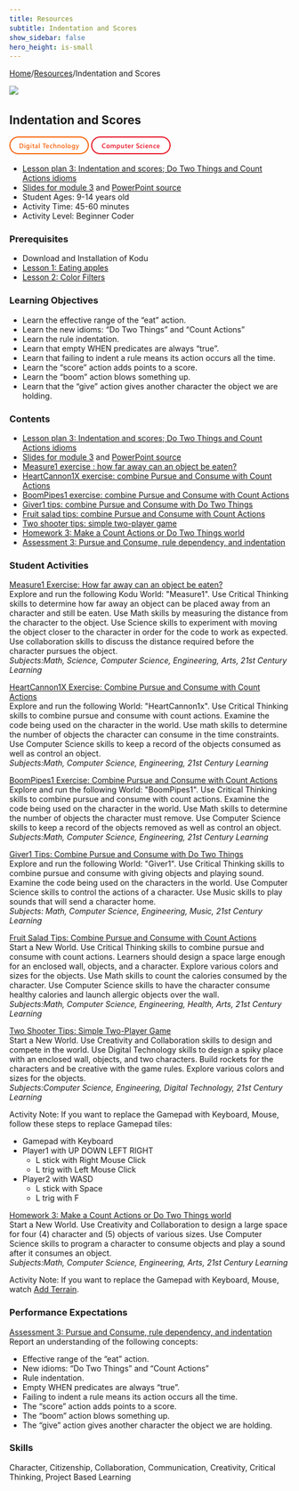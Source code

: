```yaml
---
title: Resources
subtitle: Indentation and Scores
show_sidebar: false
hero_height: is-small
---
```


[Home](..)/[Resources](.)/Indentation and Scores

[![](https://www.kodugamelab.com/API/Thumbnail?world=zcdXLuG_5EOxVCKk79m6SA==)](https://worlds.kodugamelab.com/world/zcdXLuG_5EOxVCKk79m6SA==)

## Indentation and Scores
![Digital Technology](dt.png) ![Computer Science](cs.png)

* [Lesson plan 3: Indentation and scores; Do Two Things and Count Actions idioms](https://www.cs.cmu.edu/~dst/Kodu/Curriculum/modules/03/lesson3.pdf)
* [Slides for module 3](https://www.cs.cmu.edu/~dst/Kodu/Curriculum/modules/03/slides3.pdf) and [PowerPoint source](https://www.cs.cmu.edu/~dst/Kodu/Curriculum/modules/03/slides3.pptx)
* Student Ages: 9-14 years old
* Activity Time: 45-60 minutes
* Activity Level: Beginner Coder

### Prerequisites
* Download and Installation of Kodu
* [Lesson 1: Eating apples](eating_apples)
* [Lesson 2: Color Filters](color_filters)

### Learning Objectives
* Learn the effective range of the “eat” action.
* Learn the new idioms: “Do Two Things” and “Count Actions”
* Learn the rule indentation.
* Learn that empty WHEN predicates are always “true”.
* Learn that failing to indent a rule means its action occurs all the time.
* Learn the “score” action adds points to a score.
* Learn the “boom” action blows something up.
* Learn that the “give” action gives another character the object we are holding.

### Contents
* [Lesson plan 3: Indentation and scores; Do Two Things and Count Actions idioms](https://www.cs.cmu.edu/~dst/Kodu/Curriculum/modules/03/lesson3.pdf)
* [Slides for module 3](https://www.cs.cmu.edu/~dst/Kodu/Curriculum/modules/03/slides3.pdf) and [PowerPoint source](https://www.cs.cmu.edu/~dst/Kodu/Curriculum/modules/03/slides3.pptx)
* [Measure1 exercise : how far away can an object be eaten?](https://www.cs.cmu.edu/~dst/Kodu/Curriculum/modules/03/03-measure1.pdf)
* [HeartCannon1X exercise: combine Pursue and Consume with Count Actions](https://www.cs.cmu.edu/~dst/Kodu/Curriculum/modules/03/03-heartcannon1x.pdf)
* [BoomPipes1 exercise: combine Pursue and Consume with Count Actions](https://www.cs.cmu.edu/~dst/Kodu/Curriculum/modules/03/03-boompipes1.pdf)
* [Giver1 tips: combine Pursue and Consume with Do Two Things](https://www.cs.cmu.edu/~dst/Kodu/Curriculum/modules/03/03-giver1-tips.pdf)
* [Fruit salad tips: combine Pursue and Consume with Count Actions](https://www.cs.cmu.edu/~dst/Kodu/Curriculum/modules/03/03-fruitsalad-tips.pdf)
* [Two shooter tips: simple two-player game](https://www.cs.cmu.edu/~dst/Kodu/Curriculum/modules/03/03-twoshooter.pdf)
* [Homework 3: Make a Count Actions or Do Two Things world](https://www.cs.cmu.edu/~dst/Kodu/SouthFayette/hw3.pdf)
* [Assessment 3: Pursue and Consume, rule dependency, and indentation](https://www.cs.cmu.edu/~dst/Kodu/Curriculum/modules/03/questionnaire3.pdf)

### Student Activities
[Measure1 Exercise: How far away can an object be eaten?](https://www.cs.cmu.edu/~dst/Kodu/Curriculum/modules/03/03-measure1.pdf)<br> 
Explore and run the following Kodu World: "Measure1". Use Critical Thinking skills to determine how far away an object can be placed away from an character and still be eaten. Use Math skills by measuring the distance from the character to the object. Use Science skills to experiment with moving the object closer to the character in order for the code to work as expected. Use collaboration skills to discuss the distance required before the character pursues the object.<br>
*Subjects:Math, Science, Computer Science, Engineering, Arts, 21st Century Learning*

[HeartCannon1X Exercise: Combine Pursue and Consume with Count Actions](https://www.cs.cmu.edu/~dst/Kodu/Curriculum/modules/03/03-heartcannon1x.pdf)<br>
Explore and run the following World: "HeartCannon1x". Use Critical Thinking skills to combine pursue and consume with count actions. Examine the code being used on the character in the world. Use math skills to determine the number of objects the character can consume in the time constraints. Use Computer Science skills to keep a record of the objects consumed as well as control an object.<br>
*Subjects:Math, Computer Science, Engineering, 21st Century Learning*

[BoomPipes1 Exercise: Combine Pursue and Consume with Count Actions](https://www.cs.cmu.edu/~dst/Kodu/Curriculum/modules/03/03-boompipes1.pdf)<br>
Explore and run the following World: "BoomPipes1". Use Critical Thinking skills to combine pursue and consume with count actions. Examine the code being used on the character in the world. Use Math skills to determine the number of objects the character must remove. Use Computer Science skills to keep a record of the objects removed as well as control an object.<br> 
*Subjects:Math, Computer Science, Engineering, 21st Century Learning*

[Giver1 Tips: Combine Pursue and Consume with Do Two Things](https://www.cs.cmu.edu/~dst/Kodu/Curriculum/modules/03/03-giver1-tips.pdf)<br>
Explore and run the following World: "Giver1". Use Critical Thinking skills to combine pursue and consume with giving objects and playing sound. Examine the code being used on the characters in the world. Use Computer Science skills to control the actions of a character. Use Music skills to play sounds that will send a character home.<br>
*Subjects: Math, Computer Science, Engineering, Music, 21st Century Learning*

[Fruit Salad Tips: Combine Pursue and Consume with Count Actions](https://www.cs.cmu.edu/~dst/Kodu/Curriculum/modules/03/03-fruitsalad-tips.pdf)<br> 
Start a New World. Use Critical Thinking skills to combine pursue and consume with count actions. Learners should design a space large enough for an enclosed wall, objects, and a character. Explore various colors and sizes for the objects. Use Math skills to count the calories consumed by the character.  Use Computer Science skills to have the character consume healthy calories and launch allergic objects over the wall.<br>
*Subjects:Math, Computer Science, Engineering, Health, Arts, 21st Century Learning*

[Two Shooter Tips: Simple Two-Player Game](https://www.cs.cmu.edu/~dst/Kodu/Curriculum/modules/03/03-twoshooter.pdf)<br>
Start a New World. Use Creativity and Collaboration skills to design and compete in the world. Use Digital Technology skills to design a spiky place with an enclosed wall, objects, and two characters. Build rockets for the characters and be creative with the game rules. Explore various colors and sizes for the objects.<br>
*Subjects:Computer Science, Engineering, Digital Technology, 21st Century Learning*

Activity Note: If you want to replace the Gamepad with Keyboard, Mouse, follow these steps to replace Gamepad tiles:

* Gamepad with Keyboard
* Player1 with UP DOWN LEFT RIGHT 
  * L stick with Right Mouse Click
  * L trig with Left Mouse Click
* Player2 with WASD
  * L stick with Space
  * L trig with F

[Homework 3: Make a Count Actions or Do Two Things world](https://www.cs.cmu.edu/~dst/Kodu/SouthFayette/hw3.pdf)<br>
Start a New World. Use Creativity and Collaboration to design a large space for four (4) character and (5) objects of various sizes. Use Computer Science skills to program a character to consume objects and play a sound after it consumes an object.<br>
*Subjects:Math, Computer Science, Engineering, Arts, 21st Century Learning*

Activity Note: If you want to replace the Gamepad with Keyboard, Mouse, watch [Add Terrain](https://www.youtube.com/watch?v=mvWVnOJpDG4).   

### Performance Expectations
[Assessment 3: Pursue and Consume, rule dependency, and indentation](https://www.cs.cmu.edu/~dst/Kodu/Curriculum/modules/03/questionnaire3.pdf)<br> 
Report an understanding of the following concepts: 

* Effective range of the “eat” action.
* New idioms: “Do Two Things” and “Count Actions”
* Rule indentation.
* Empty WHEN predicates are always “true”.
* Failing to indent a rule means its action occurs all the time.
* The “score” action adds points to a score.
* The “boom” action blows something up.
* The “give” action gives another character the object we are holding. 

### Skills
Character,
Citizenship,
Collaboration,
Communication,
Creativity,
Critical Thinking,
Project Based Learning

    